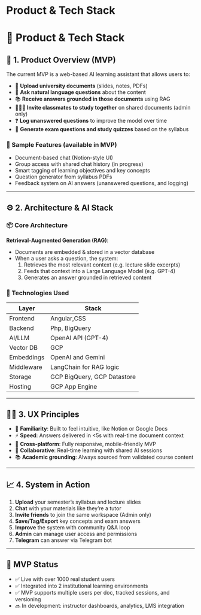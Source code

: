 # Product & Tech Stack

# **🧪 Product & Tech Stack**

## **🧰 1. Product Overview (MVP)**

The current MVP is a web-based AI learning assistant that allows users to:

- 📄 **Upload university documents** (slides, notes, PDFs)
- 💬 **Ask natural language questions** about the content
- 📚 **Receive answers grounded in those documents** using RAG
- 🧑‍🤝‍🧑 **Invite classmates to study together** on shared documents (admin only)
- ❓ **Log unanswered questions** to improve the model over time
- 📝 **Generate exam questions and study quizzes** based on the syllabus

### **📸 Sample Features (available in MVP)**

- Document-based chat (Notion-style UI)
- Group access with shared chat history (in progress)
- Smart tagging of learning objectives and key concepts
- Question generator from syllabus PDFs
- Feedback system on AI answers (unanswered questions, and logging)

---

## **⚙️ 2. Architecture & AI Stack**

### **📦 Core Architecture**

**Retrieval-Augmented Generation (RAG)**:

- Documents are embedded & stored in a vector database
- When a user asks a question, the system:
    1. Retrieves the most relevant context (e.g. lecture slide excerpts)
    2. Feeds that context into a Large Language Model (e.g. GPT-4)
    3. Generates an answer grounded in retrieved content

### **🧠 Technologies Used**

| **Layer** | **Stack** |
| --- | --- |
| Frontend | Angular,CSS |
| Backend | Php, BigQuery |
| AI/LLM | OpenAI API (GPT-4) |
| Vector DB | GCP |
| Embeddings | OpenAI and Gemini |
| Middleware | LangChain for RAG logic |
| Storage | GCP BigQuery, GCP Datastore |
| Hosting | GCP App Engine |

---

## **👩‍💻 3. UX Principles**

- 🧠 **Familiarity**: Built to feel intuitive, like Notion or Google Docs
- ⚡ **Speed**: Answers delivered in <5s with real-time document context
- 📲 **Cross-platform**: Fully responsive, mobile-friendly MVP
- 🤝 **Collaborative**: Real-time learning with shared AI sessions
- 📚 **Academic grounding**: Always sourced from validated course content

---

## **📈 4. System in Action**

1. **Upload** your semester’s syllabus and lecture slides
2. **Chat** with your materials like they’re a tutor
3. **Invite friends** to join the same workspace (Admin only)
4. **Save/Tag/Export** key concepts and exam answers
5. **Improve** the system with community Q&A loop
6. **Admin** can manage user access and permissions
7. **Telegram** can answer via Telegram bot

---

## **🧪 MVP Status**

- ✅ Live with over 1000 real student users
- ✅ Integrated into 2 institutional learning environments
- ✅ MVP supports multiple users per doc, tracked sessions, and versioning
- 🔜 In development: instructor dashboards, analytics, LMS integration
